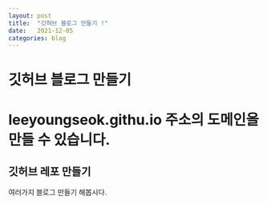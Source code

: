 ```yaml
---
layout: post
title:  "깃허브 블로그 만들기 !"
date:   2021-12-05
categories: blog
---
```


# 깃허브 블로그 만들기 

# leeyoungseok.githu.io 주소의 도메인을 만들 수 있습니다. 
## 깃허브 레포 만들기
여러가지 블로그 만들기 해봅시다.